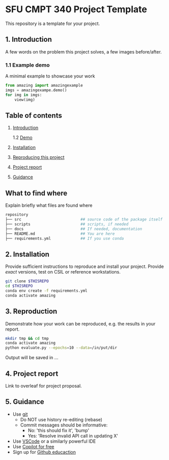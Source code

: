 # SFU CMPT 340 Project Template
This repository is a template for your project. 


<a name="intro"></a>
## 1. Introduction
A few words on the problem this project solves, a few images before/after. 

<a name="demo"></a>
### 1.1 Example demo

A minimal example to showcase your work

```python
from amazing import amazingexample
imgs = amazingexampe.demo()
for img in imgs:
    view(img)
```


## Table of contents
1. [Introduction](#intro)

    1.2 [Demo](#demo)

2. [Installation](#installation)

3. [Reproducing this project](#repro)

4. [Project report](#proj)

5. [Guidance](#guide)


## What to find where

Explain briefly what files are found where

```bash
repository
├── src                          ## source code of the package itself
├── scripts                      ## scripts, if needed
├── docs                         ## If needed, documentation   
├── README.md                    ## You are here
├── requirements.yml             ## If you use conda
```

<a name="installation"></a>

## 2. Installation

Provide sufficient instructions to reproduce and install your project. 
Provide _exact_ versions, test on CSIL or reference workstations.

```bash
git clone $THISREPO
cd $THISREPO
conda env create -f requirements.yml
conda activate amazing
```

<a name="repro"></a>
## 3. Reproduction
Demonstrate how your work can be reproduced, e.g. the results in your report.
```bash
mkdir tmp && cd tmp
conda activate amazing
python evaluate.py --epochs=10 --data=/in/put/dir
```
Output will be saved in ...

<a name="project"></a>
## 4. Project report

Link to overleaf for project proposal.

<a name="guide"></a>
## 5. Guidance

- Use [git](https://git-scm.com/book/en/v2)
    - Do NOT use history re-editing (rebase)
    - Commit messages should be informative:
        - No: 'this should fix it', 'bump'
        - Yes: 'Resolve invalid API call in updating X'
- Use [VSCode](https://code.visualstudio.com/) or a similarly powerful IDE
- Use [Copilot for free](https://dev.to/twizelissa/how-to-enable-github-copilot-for-free-as-student-4kal)
- Sign up for [Github educaction](https://education.github.com/) 
